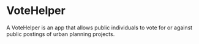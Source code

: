# VoteHelper
A VoteHelper is an app that allows public individuals to vote for or against public postings of urban planning projects.
